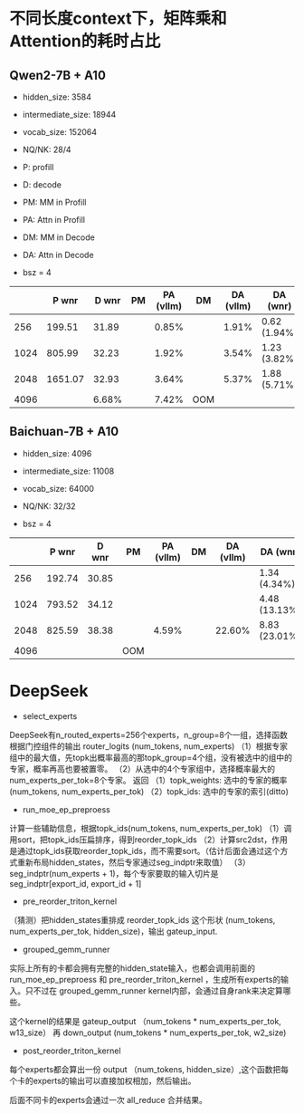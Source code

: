 # 不同长度context下，矩阵乘和Attention的耗时占比

## Qwen2-7B + A10

- hidden_size: 3584
- intermediate_size: 18944
- vocab_size: 152064
- NQ/NK: 28/4

- P: profill
- D: decode
- PM: MM in Profill
- PA: Attn in Profill
- DM: MM in Decode
- DA: Attn in Decode

- bsz = 4

|       |P wnr  |D wnr  |PM     |PA (vllm)  |DM     |DA (vllm)  |DA (wnr)       |
|-      |-      |-      |-      |-          |-      |-          |-              |
|256    |199.51 |31.89  |       |0.85%      |       |1.91%      |0.62 (1.94%)   |
|1024   |805.99 |32.23  |       |1.92%      |       |3.54%      |1.23 (3.82%)   |
|2048   |1651.07|32.93  |       |3.64%      |       |5.37%      |1.88 (5.71%)   |
|4096   |                       |6.68%      |       |7.42%      |OOM            |


## Baichuan-7B + A10

- hidden_size: 4096
- intermediate_size: 11008
- vocab_size: 64000
- NQ/NK: 32/32

- bsz = 4

|       |P wnr  |D wnr  |PM     |PA (vllm)  |DM     |DA (vllm)  |DA (wnr)       |
|-      |-      |-      |-      |-          |-      |-          |-              |
|256    |192.74 |30.85  |       |           |       |           |1.34 (4.34%)   |
|1024   |793.52 |34.12  |       |           |       |           |4.48 (13.13%)  |
|2048   |825.59 |38.38  |       |4.59%      |       |22.60%     |8.83 (23.01%)  |
|4096   |                                           |           |OOM            |


# DeepSeek

- select_experts

DeepSeek有n_routed_experts=256个experts，n_group=8个一组，选择函数根据门控组件的输出 router_logits (num_tokens, num_experts)
（1）根据专家组中的最大值，先topk出概率最高的那topk_group=4个组，没有被选中的组中的专家，概率再高也要被置零。
（2）从选中的4个专家组中，选择概率最大的num_experts_per_tok=8个专家。
返回
（1）topk_weights: 选中的专家的概率(num_tokens, num_experts_per_tok)
（2）topk_ids: 选中的专家的索引(ditto)

- run_moe_ep_preproess

计算一些辅助信息，根据topk_ids(num_tokens, num_experts_per_tok)
（1）调用sort，把topk_ids压扁排序，得到reorder_topk_ids
（2）计算src2dst，作用是通过topk_ids获取reorder_topk_ids，而不需要sort。（估计后面会通过这个方式重新布局hidden_states，然后专家通过seg_indptr来取值）
（3）seg_indptr(num_experts + 1)，每个专家要取的输入切片是seg_indptr[export_id, export_id + 1]

- pre_reorder_triton_kernel

（猜测）把hidden_states重排成 reorder_topk_ids 这个形状 (num_tokens, num_experts_per_tok, hidden_size)，输出 gateup_input.

- grouped_gemm_runner

实际上所有的卡都会拥有完整的hidden_state输入，也都会调用前面的 run_moe_ep_preproess 和 pre_reorder_triton_kernel ，生成所有experts的输入。只不过在 grouped_gemm_runner kernel内部，会通过自身rank来决定算哪些。

这个kernel的结果是 gateup_output （num_tokens * num_experts_per_tok, w13_size）
再 down_output (num_tokens * num_experts_per_tok, w2_size)

- post_reorder_triton_kernel

每个experts都会算出一份 output （num_tokens, hidden_size）,这个函数把每个卡的experts的输出可以直接加权相加，然后输出。

后面不同卡的experts会通过一次 all_reduce 合并结果。
